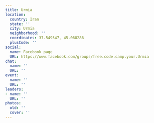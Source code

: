 ```yaml
---
title: Urmia
location:
  country: Iran
  state: ''
  city: Urmia
  neighborhood: ''
  coordinates: 37.549347, 45.068286
  plusCode: ''
social:
  name: Facebook page
  URL: https://www.facebook.com/groups/free.code.camp.your.Urmia
chat:
  name: ''
  URL: ''
event:
  name: ''
  URL: ''
leaders:
- name: ''
  URL: ''
photos:
  old: ''
  cover: ''
---
```

